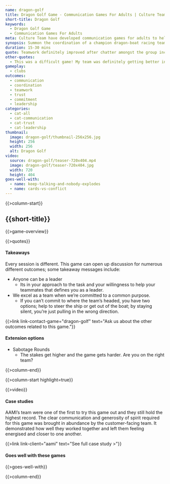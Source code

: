 ```yaml
---
name: dragon-golf
title: Dragon Golf Game - Communication Games For Adults | Culture Team
short-title: Dragon Golf
keywords:
  - Dragon Golf Game
  - Communication Games For Adults
meta: Culture Team have developed communication games for adults to help ignite workplace team culture. Try our chaotic mini-golf game Dragon Golf today!
synopsis: Summon the coordination of a champion dragon-boat racing team in this chaotic mini-golf game!
duration: 15-30 mins
quote: Teamwork definitely improved after chatter amongst the group increased.
other-quotes:
  - This was a difficult game! My team was definitely getting better in the second half.
gameplay: 
  - clubs
outcomes:
  - communication
  - coordination
  - teamwork
  - trust
  - commitment
  - leadership
categories:
  - cat-all
  - cat-communication
  - cat-trust
  - cat-leadership
thumbnail: 
  image: dragon-golf/thumbnail-256x256.jpg
  height: 256
  width: 256
  alt: Dragon Golf
video:
  source: dragon-golf/teaser-720x404.mp4
  image: dragon-golf/teaser-720x404.jpg
  width: 720
  height: 404
goes-well-with:
  - name: keep-talking-and-nobody-explodes
  - name: cards-vs-conflict
---
```

{{>column-start}}

## {{short-title}}

{{>game-overview}}

{{>quotes}}

#### Takeaways

Every session is different. This game can open up discussion for numerous different outcomes; some takeaway messages include:
* Anyone can be a leader
  * Its in your approach to the task and your willingness to help your teammates that defines you as a leader.
* We excel as a team when we’re committed to a common purpose. 
  * If you can’t commit to where the team’s headed, you have two options; help to steer the ship or get out of the boat; by staying silent, you’re just pulling in the wrong direction.

{{>link link-contact-game="dragon-golf" text="Ask us about the other outcomes related to this game."}}

#### Extension options
* Sabotage Rounds
  * The stakes get higher and the game gets harder. Are you on the right team?

{{>column-end}}

{{>column-start highlight=true}}

{{>video}}

#### Case studies

AAMI’s team were one of the first to try this game out and they still hold the highest record. The clear communication and generosity of spirit required for this game was brought in abundance by the customer-facing team. It demonstrated how well they worked together and left them feeling energised and closer to one another. 

{{>link link-client="aami" text="See full case study >"}}

#### Goes well with these games

{{>goes-well-with}}

{{>column-end}}
